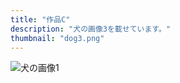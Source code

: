 ```yaml
---
title: "作品C"
description: "犬の画像3を載せています。"
thumbnail: "dog3.png"
---
```


![犬の画像1](/images/dog3.png)
